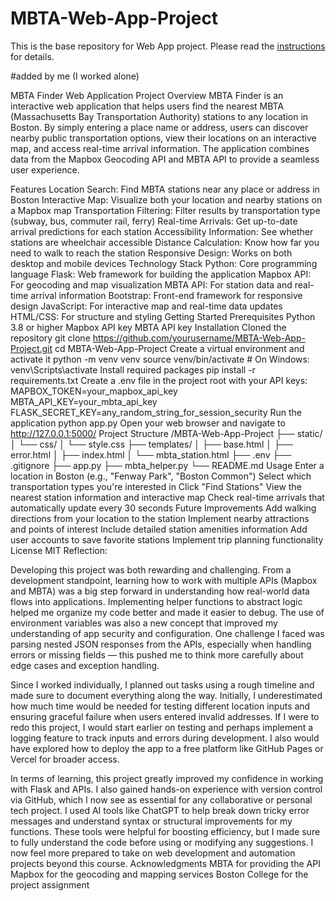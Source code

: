 # MBTA-Web-App-Project

This is the base repository for Web App project. Please read the [instructions](instructions.md) for details.


#added by me (I worked alone)

MBTA Finder Web Application
Project Overview
MBTA Finder is an interactive web application that helps users find the nearest MBTA (Massachusetts Bay Transportation Authority) stations to any location in Boston. By simply entering a place name or address, users can discover nearby public transportation options, view their locations on an interactive map, and access real-time arrival information. The application combines data from the Mapbox Geocoding API and MBTA API to provide a seamless user experience.

Features
Location Search: Find MBTA stations near any place or address in Boston
Interactive Map: Visualize both your location and nearby stations on a Mapbox map
Transportation Filtering: Filter results by transportation type (subway, bus, commuter rail, ferry)
Real-time Arrivals: Get up-to-date arrival predictions for each station
Accessibility Information: See whether stations are wheelchair accessible
Distance Calculation: Know how far you need to walk to reach the station
Responsive Design: Works on both desktop and mobile devices
Technology Stack
Python: Core programming language
Flask: Web framework for building the application
Mapbox API: For geocoding and map visualization
MBTA API: For station data and real-time arrival information
Bootstrap: Front-end framework for responsive design
JavaScript: For interactive map and real-time data updates
HTML/CSS: For structure and styling
Getting Started
Prerequisites
Python 3.8 or higher
Mapbox API key
MBTA API key
Installation
Cloned the repository
git clone https://github.com/yourusername/MBTA-Web-App-Project.git
cd MBTA-Web-App-Project
Create a virtual environment and activate it
python -m venv venv
source venv/bin/activate  # On Windows: venv\Scripts\activate
Install required packages
pip install -r requirements.txt
Create a .env file in the project root with your API keys:
MAPBOX_TOKEN=your_mapbox_api_key
MBTA_API_KEY=your_mbta_api_key
FLASK_SECRET_KEY=any_random_string_for_session_security
Run the application
python app.py
Open your web browser and navigate to http://127.0.0.1:5000/
Project Structure
/MBTA-Web-App-Project
├── static/
│   └── css/
│       └── style.css
├── templates/
│   ├── base.html
│   ├── error.html
│   ├── index.html
│   └── mbta_station.html
├── .env
├── .gitignore
├── app.py
├── mbta_helper.py
└── README.md
Usage
Enter a location in Boston (e.g., "Fenway Park", "Boston Common")
Select which transportation types you're interested in
Click "Find Stations"
View the nearest station information and interactive map
Check real-time arrivals that automatically update every 30 seconds
Future Improvements
Add walking directions from your location to the station
Implement nearby attractions and points of interest
Include detailed station amenities information
Add user accounts to save favorite stations
Implement trip planning functionality
License
MIT
Reflection:

Developing this project was both rewarding and challenging. From a development standpoint, learning how to work with multiple APIs (Mapbox and MBTA) was a big step forward in understanding how real-world data flows into applications. Implementing helper functions to abstract logic helped me organize my code better and made it easier to debug. The use of environment variables was also a new concept that improved my understanding of app security and configuration. One challenge I faced was parsing nested JSON responses from the APIs, especially when handling errors or missing fields — this pushed me to think more carefully about edge cases and exception handling.

Since I worked individually, I planned out tasks using a rough timeline and made sure to document everything along the way. Initially, I underestimated how much time would be needed for testing different location inputs and ensuring graceful failure when users entered invalid addresses. If I were to redo this project, I would start earlier on testing and perhaps implement a logging feature to track inputs and errors during development. I also would have explored how to deploy the app to a free platform like GitHub Pages or Vercel for broader access.

In terms of learning, this project greatly improved my confidence in working with Flask and APIs. I also gained hands-on experience with version control via GitHub, which I now see as essential for any collaborative or personal tech project. I used AI tools like ChatGPT to help break down tricky error messages and understand syntax or structural improvements for my functions. These tools were helpful for boosting efficiency, but I made sure to fully understand the code before using or modifying any suggestions. I now feel more prepared to take on web development and automation projects beyond this course.
Acknowledgments
MBTA for providing the API
Mapbox for the geocoding and mapping services
Boston College for the project assignment
